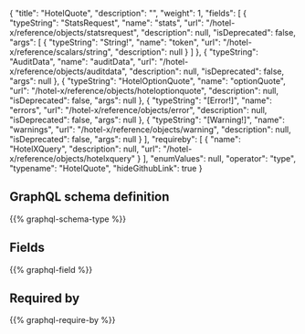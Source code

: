 {
  "title": "HotelQuote",
  "description": "",
  "weight": 1,
  "fields": [
    {
      "typeString": "StatsRequest",
      "name": "stats",
      "url": "/hotel-x/reference/objects/statsrequest",
      "description": null,
      "isDeprecated": false,
      "args": [
        {
          "typeString": "String!",
          "name": "token",
          "url": "/hotel-x/reference/scalars/string",
          "description": null
        }
      ]
    },
    {
      "typeString": "AuditData",
      "name": "auditData",
      "url": "/hotel-x/reference/objects/auditdata",
      "description": null,
      "isDeprecated": false,
      "args": null
    },
    {
      "typeString": "HotelOptionQuote",
      "name": "optionQuote",
      "url": "/hotel-x/reference/objects/hoteloptionquote",
      "description": null,
      "isDeprecated": false,
      "args": null
    },
    {
      "typeString": "[Error!]",
      "name": "errors",
      "url": "/hotel-x/reference/objects/error",
      "description": null,
      "isDeprecated": false,
      "args": null
    },
    {
      "typeString": "[Warning!]",
      "name": "warnings",
      "url": "/hotel-x/reference/objects/warning",
      "description": null,
      "isDeprecated": false,
      "args": null
    }
  ],
  "requireby": [
    {
      "name": "HotelXQuery",
      "description": null,
      "url": "/hotel-x/reference/objects/hotelxquery"
    }
  ],
  "enumValues": null,
  "operator": "type",
  "typename": "HotelQuote",
  "hideGithubLink": true
}
## GraphQL schema definition

{{% graphql-schema-type %}}

## Fields

{{% graphql-field %}}

## Required by

{{% graphql-require-by %}}
